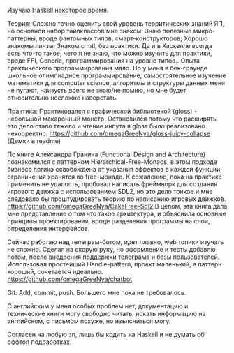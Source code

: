 Изучаю Haskell некоторое время.

Теория:
Сложно точно оценить свой уровень теоритических знаний ЯП, но основной набор тайпклассов мне знаком; Знаю полезные микро-паттерны, вроде фантомных типов, смарт-конструкторов; Хорошо знакомы линзы; Знаком с mtl, без практики. Да и в Хаскелле всегда есть что-то такое, чего я не знаю, что можно изучить для практики, вроде FFI, Generic, программирования на уровне типов..
Опыта практического программирования мало. Но у меня в бек-граунде школьное олимпиадное программирование, самостоятельное изучение математики для computer science, алгоритмы и структуры данных меня не пугают, наизусть всего не знаю/не помню, но мне будет относительно несложно наверстать.

Практика:
Практиковался с графической библиотекой (gloss) - небольшой макаронный монстр. Остановился потому что расширять это дело стало тяжело и чтение инпута в gloss было реализовано некорректно. https://github.com/omegaGreeNya/gloss-juicy-collapse (Демки в readme)

По книге Александра Гранина (Functional Design and Architecture) познакомился с паттерном Hierarchical-Free-Monads, в этом подходе бизнесс логика освобождена от указания эффектов в каждой функции, ограничения хранятся во free-монаде. К сожалению, пока на практике применить не удалость, пробовал написать фреймворк для создания игрового движка с использованием SDL2, но это дело тонкое и мне следовало бы проштудировать теорию по написанию игровых движков. https://github.com/omegaGreeNya/CakeFree-Sdl2
В целом, эта книга дала мне представление о том что такое архитектура, и объяснила основные принципы проектирования, вроде разделения программы на слои, определения интерфейсов.

Сейчас работаю над телеграм-ботом, идет плавно, web топики изучать не сложно. Сделал на скорую руку, но оформление и тесты добавлю потом, после внедрения поддержки телеграма и базы пользователей. Использовал простейший Handle-pattern, проект маленький, а паттерн хороший, сочетается идеально. https://github.com/omegaGreeNya/chatbot

Git:
Add, commit, push. Большего мне пока не требовалось.

С английским у меня особых проблем нет, документацию и технические книги могу свободно читать, искать информацию на английском, с письмом похуже, но изъясниться могу.

Согласен на любую зп, лишь бы кодить на Haskell и не думать об оффтоп подработках.